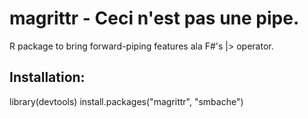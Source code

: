 magrittr -  Ceci n'est pas une pipe.
====================================

R package to bring forward-piping features ala F#'s |> operator.

Installation:
-------------
library(devtools)
install.packages("magrittr", "smbache")


